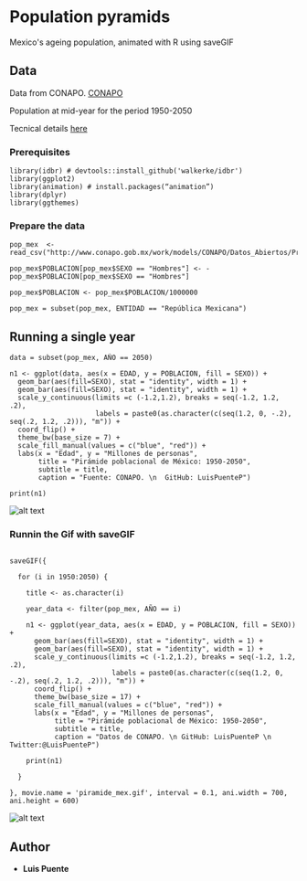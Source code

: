 
# Population pyramids
Mexico's ageing population, animated with R using saveGIF


## Data 

Data from CONAPO. [CONAPO](http://www.conapo.gob.mx/work/models/CONAPO/Datos_Abiertos/Proyecciones2018/pob_mit_proyecciones.csv)

Population at mid-year for the period 1950-2050 

Tecnical details [here](https://www.gob.mx/conapo/acciones-y-programas/conciliacion-demografica-de-mexico-1950-2015-y-proyecciones-de-la-poblacion-de-mexico-y-de-las-entidades-federativas-2016-2050)


### Prerequisites

```
library(idbr) # devtools::install_github('walkerke/idbr')
library(ggplot2)
library(animation) # install.packages(“animation”)
library(dplyr)
library(ggthemes)
```

### Prepare the data

```
pop_mex  <- read_csv("http://www.conapo.gob.mx/work/models/CONAPO/Datos_Abiertos/Proyecciones2018/pob_mit_proyecciones.csv"))

pop_mex$POBLACION[pop_mex$SEXO == "Hombres"] <- -pop_mex$POBLACION[pop_mex$SEXO == "Hombres"]

pop_mex$POBLACION <- pop_mex$POBLACION/1000000

pop_mex = subset(pop_mex, ENTIDAD == "República Mexicana")

```

## Running a single year
```
data = subset(pop_mex, AÑO == 2050)

n1 <- ggplot(data, aes(x = EDAD, y = POBLACION, fill = SEXO)) + 
  geom_bar(aes(fill=SEXO), stat = "identity", width = 1) + 
  geom_bar(aes(fill=SEXO), stat = "identity", width = 1) + 
  scale_y_continuous(limits =c (-1.2,1.2), breaks = seq(-1.2, 1.2, .2), 
                     labels = paste0(as.character(c(seq(1.2, 0, -.2), seq(.2, 1.2, .2))), "m")) + 
  coord_flip() + 
  theme_bw(base_size = 7) +
  scale_fill_manual(values = c("blue", "red")) +
  labs(x = "Edad", y = "Millones de personas",
       title = "Pirámide poblacional de México: 1950-2050",
       subtitle = title,
       caption = "Fuente: CONAPO. \n  GitHub: LuisPuenteP") 

print(n1)
```
![alt text](https://github.com/LuisPuenteP/PopulationPyramids/blob/master/Code/Mex_pop2050.png "example")


### Runnin the Gif with saveGIF


```

saveGIF({
  
  for (i in 1950:2050) {
    
    title <- as.character(i)
    
    year_data <- filter(pop_mex, AÑO == i)
    
    n1 <- ggplot(year_data, aes(x = EDAD, y = POBLACION, fill = SEXO)) + 
      geom_bar(aes(fill=SEXO), stat = "identity", width = 1) + 
      geom_bar(aes(fill=SEXO), stat = "identity", width = 1) + 
      scale_y_continuous(limits =c (-1.2,1.2), breaks = seq(-1.2, 1.2, .2), 
                         labels = paste0(as.character(c(seq(1.2, 0, -.2), seq(.2, 1.2, .2))), "m")) + 
      coord_flip() + 
      theme_bw(base_size = 17) +
      scale_fill_manual(values = c("blue", "red")) +
      labs(x = "Edad", y = "Millones de personas",
           title = "Pirámide poblacional de México: 1950-2050",
           subtitle = title,
           caption = "Datos de CONAPO. \n GitHub: LuisPuenteP \n Twitter:@LuisPuenteP")
    
    print(n1)
    
  }
  
}, movie.name = 'piramide_mex.gif', interval = 0.1, ani.width = 700, ani.height = 600)
```

![alt text](https://github.com/LuisPuenteP/PopulationPyramids/blob/master/Code/piramide_mex.gif "Example")

## Author

* **Luis Puente** 

